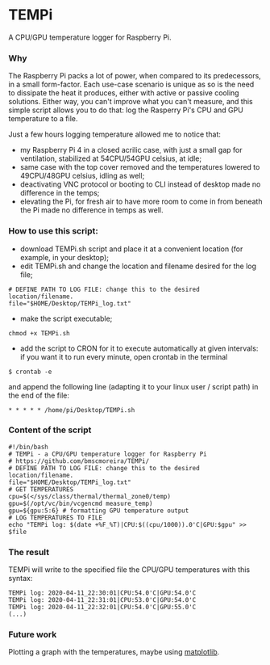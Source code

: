 # TEMPi
A CPU/GPU temperature logger for Raspberry Pi.

### Why

The Raspberry Pi packs a lot of power, when compared to its predecessors, in a small form-factor. Each use-case scenario is unique as so is the need to dissipate the heat it produces, either with active or passive cooling solutions. Either way, you can't improve what you can't measure, and this simple script allows you to do that: log the Rasperry Pi's CPU and GPU temperature to a file.

Just a few hours logging temperature allowed me to notice that:
- my Raspberry Pi 4 in a closed acrilic case, with just a small gap for ventilation, stabilized at 54CPU/54GPU celsius, at idle;
- same case with the top cover removed and the temperatures lowered to 49CPU/48GPU celsius, idling as well;
- deactivating VNC protocol or booting to CLI instead of desktop made no difference in the temps;
- elevating the Pi, for fresh air to have more room to come in from beneath the Pi made no difference in temps as well.

### How to use this script:

- download TEMPi.sh script and place it at a convenient location (for example, in your desktop);
- edit TEMPi.sh and change the location and filename desired for the log file;
```
# DEFINE PATH TO LOG FILE: change this to the desired location/filename.
file="$HOME/Desktop/TEMPi_log.txt"
```
- make the script executable;
```
chmod +x TEMPi.sh
```
- add the script to CRON for it to execute automatically at given intervals: if you want it to run every minute, open crontab in the terminal
```
$ crontab -e
```
and append the following line (adapting it to your linux user / script path) in the end of the file:
```
* * * * * /home/pi/Desktop/TEMPi.sh
```
### Content of the script
```
#!/bin/bash
# TEMPi - a CPU/GPU temperature logger for Raspberry Pi
# https://github.com/bmscmoreira/TEMPi/
# DEFINE PATH TO LOG FILE: change this to the desired location/filename.
file="$HOME/Desktop/TEMPi_log.txt"
# GET TEMPERATURES
cpu=$(</sys/class/thermal/thermal_zone0/temp)
gpu=$(/opt/vc/bin/vcgencmd measure_temp)
gpu=${gpu:5:6} # formatting GPU temperature output
# LOG TEMPERATURES TO FILE
echo "TEMPi log: $(date +%F_%T)|CPU:$((cpu/1000)).0'C|GPU:$gpu" >> $file
```

### The result
TEMPi will write to the specified file the CPU/GPU temperatures with this syntax:
```
TEMPi log: 2020-04-11_22:30:01|CPU:54.0'C|GPU:54.0'C
TEMPi log: 2020-04-11_22:31:01|CPU:53.0'C|GPU:54.0'C
TEMPi log: 2020-04-11_22:32:01|CPU:54.0'C|GPU:55.0'C
(...)
```

### Future work
Plotting a graph with the temperatures, maybe using [matplotlib](https://matplotlib.org).
